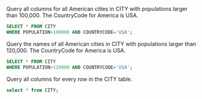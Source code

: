 Query all columns for all American cities in CITY with populations larger than 100,000. The CountryCode for America is USA. 
```SQL
SELECT * FROM CITY 
WHERE POPULATION>100000 AND COUNTRYCODE='USA';
```

Query the names of all American cities in CITY with populations larger than 120,000. The CountryCode for America is USA. 
```SQL
SELECT * FROM CITY 
WHERE POPULATION>120000 AND COUNTRYCODE='USA';
```

Query all columns for every row in the CITY table.
```sql
select * from CITY;
```

